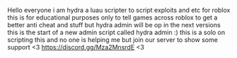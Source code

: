 Hello everyone i am hydra a luau scripter to script exploits and etc for roblox this is for educational purposes only 
to tell games across roblox to get a better anti cheat and stuff but hydra admin will be op in the next versions this 
is the start of a new admin script called hydra admin :) 
this is a solo on scripting this and no one is helping me but join our server to show some support <3
https://discord.gg/Mza2MnsrdE <3
